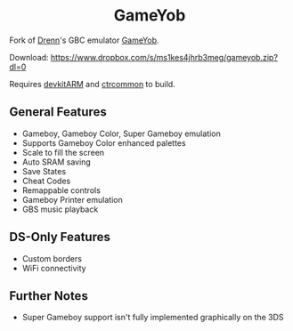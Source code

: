 <b><center>GameYob</center></b>
==========

Fork of [Drenn](https://github.com/Drenn1/)'s GBC emulator [GameYob](https://github.com/Drenn1/GameYob/).

Download: https://www.dropbox.com/s/ms1kes4jhrb3meg/gameyob.zip?dl=0

Requires [devkitARM](http://sourceforge.net/projects/devkitpro/files/devkitARM/) and [ctrcommon](https://github.com/Steveice10/ctrcommon) to build.


General Features
----------------

* Gameboy, Gameboy Color, Super Gameboy emulation
* Supports Gameboy Color enhanced palettes
* Scale to fill the screen
* Auto SRAM saving
* Save States
* Cheat Codes
* Remappable controls
* Gameboy Printer emulation
* GBS music playback


DS-Only Features
----------------

* Custom borders
* WiFi connectivity


Further Notes
-------------

* Super Gameboy support isn't fully implemented graphically on the 3DS